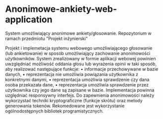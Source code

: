 # Anonimowe-ankiety-web-application
System umożliwiający anonimowe ankiety/głosowanie. Repozytorium w ramach przedmiotu "Projekt inżynierski"




Projekt i implemetacja systemu webowego umożliwiającego głosowanie (lub ankietowanie)
w sposób umożliwiający zachowanie anonimowości użytkowników.
System zrealizowany w formie aplikacji webowej powinien uwzględniać możliwość oddania głosu lub wyrażenia opinii w taki sposób, aby realizować następujące funkcje:
• informacje przechowywane w bazie danych,
• reprezentacja nie umożliwia powiązania użytkownika z konkretnymi danymi,
• reprezentacja umożliwia sprawdzenie czy dana osoba przekazała dane,
• reprezentacja umożliwia sprawdzenie przez użytkownika czy jego dane są zapisane w bazie.
Implementacja powinna uzględniać responsywny interfejs. Do zapewnienia anonimowości należy wykorzystać techniki kryptograficzne (funkcje skrótu) oraz metody generowania tokenów.
Rekomedowane jest wykorzystanie ogólnodostępnych bibliotek programistycznych.
